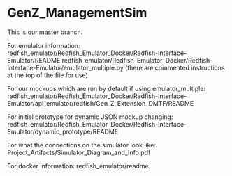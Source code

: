 # GenZ_ManagementSim

This is our master branch.

For emulator information:
	redfish_emulator/Redfish_Emulator_Docker/Redfish-Interface-Emulator/README
	redfish_emulator/Redfish_Emulator_Docker/Redfish-Interface-Emulator/emulator_multiple.py (there are commented instructions at the top of the file for use)

For our mockups which are run by default if using emulator_multiple:
	redfish_emulator/Redfish_Emulator_Docker/Redfish-Interface-Emulator/api_emulator/redfish/Gen_Z_Extension_DMTF/README

For initial prototype for dynamic JSON mockup changing:
	redfish_emulator/Redfish_Emulator_Docker/Redfish-Interface-Emulator/dynamic_prototype/README

For what the connections on the simulator look like:
	Project_Artifacts/Simulator_Diagram_and_Info.pdf

For docker information:
	redfish_emulator/readme
